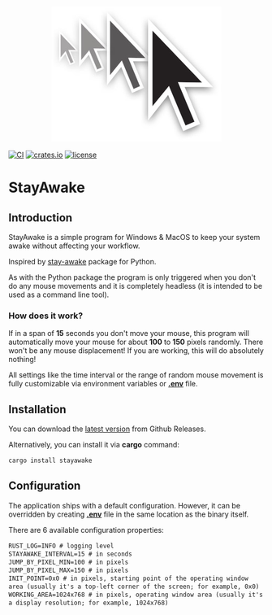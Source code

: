 <p align="center">
    <img src="images/logo.jpg"
        alt="StayAwake logo" />
</p>

[![CI](https://github.com/krystianhub/StayAwake/workflows/Build/badge.svg)](https://github.com/krystianhub/StayAwake/actions)
[![crates.io](https://img.shields.io/crates/v/stayawake.svg)](https://crates.io/crates/stayawake)
[![license](https://img.shields.io/badge/license-MIT-blue.svg)](https://github.com/krystianhub/StayAwake/blob/master/LICENSE)

# StayAwake

## Introduction

StayAwake is a simple program for Windows & MacOS to keep your system awake without affecting your workflow.

Inspired by [stay-awake](https://pypi.org/project/stay-awake/) package for Python.

As with the Python package the program is only triggered when you don't do any mouse movements and it is completely headless (it is intended to be used as a command line tool).

### How does it work?

If in a span of **15** seconds you don't move your mouse, this program will automatically move your mouse for about **100** to **150** pixels randomly. There won't be any mouse displacement! If you are working, this will do absolutely nothing!

All settings like the time interval or the range of random mouse movement is fully customizable via environment variables or **[.env](.env)** file.

## Installation

You can download the [latest version](https://github.com/krystianhub/StayAwake/releases/latest) from Github Releases.

Alternatively, you can install it via **cargo** command:

```bash
cargo install stayawake
```

## Configuration

The application ships with a default configuration. However, it can be overridden by creating **[.env](.env)** file in the same location as the binary itself.

There are 6 available configuration properties:

```properties
RUST_LOG=INFO # logging level
STAYAWAKE_INTERVAL=15 # in seconds
JUMP_BY_PIXEL_MIN=100 # in pixels
JUMP_BY_PIXEL_MAX=150 # in pixels
INIT_POINT=0x0 # in pixels, starting point of the operating window area (usually it's a top-left corner of the screen; for example, 0x0)
WORKING_AREA=1024x768 # in pixels, operating window area (usually it's a display resolution; for example, 1024x768)
```
